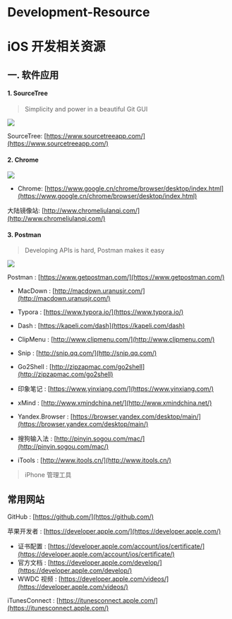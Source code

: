 # Development-Resource
# iOS 开发相关资源

## 一. 软件应用

#### 1. SourceTree

> Simplicity and power in a beautiful Git GUI


![](https://www.sourcetreeapp.com/dam/jcr:580c367b-c240-453d-aa18-c7ced44324f9/hero-mac-screenshot.png?cdnVersion=fr)

SourceTree: [https://www.sourcetreeapp.com/](https://www.sourcetreeapp.com/)


#### 2. Chrome

![](https://www.google.cn/chrome/assets/common/images/marquee/benefits-5-mobile_2x.png)

- Chrome: [https://www.google.cn/chrome/browser/desktop/index.html](https://www.google.cn/chrome/browser/desktop/index.html)

大陆镜像站: [http://www.chromeliulanqi.com/](http://www.chromeliulanqi.com/)


#### 3. Postman

> Developing APIs is hard, Postman makes it easy

![](https://www.getpostman.com/img/v2/homepage/express-api-development.png)

Postman : [https://www.getpostman.com/](https://www.getpostman.com/)


- MacDown : [http://macdown.uranusjr.com/](http://macdown.uranusjr.com/)

- Typora : [https://www.typora.io/](https://www.typora.io/)


- Dash : [https://kapeli.com/dash](https://kapeli.com/dash)

- ClipMenu : [http://www.clipmenu.com/](http://www.clipmenu.com/)

- Snip : [http://snip.qq.com/](http://snip.qq.com/)

- Go2Shell : [http://zipzapmac.com/go2shell](http://zipzapmac.com/go2shell)

- 印象笔记 : [https://www.yinxiang.com/](https://www.yinxiang.com/)

- xMind : [http://www.xmindchina.net/](http://www.xmindchina.net/)

- Yandex.Browser : [https://browser.yandex.com/desktop/main/](https://browser.yandex.com/desktop/main/)

- 搜狗输入法 : [http://pinyin.sogou.com/mac/](http://pinyin.sogou.com/mac/)


- iTools : [http://www.itools.cn/](http://www.itools.cn/)

> iPhone 管理工具

## 常用网站
	
GitHub : [https://github.com/](https://github.com/)
	
苹果开发者 : [https://developer.apple.com/](https://developer.apple.com/)
	
- 证书配置 : [https://developer.apple.com/account/ios/certificate/](https://developer.apple.com/account/ios/certificate/)
- 官方文档 : [https://developer.apple.com/develop/](https://developer.apple.com/develop/)
- WWDC 视频 : [https://developer.apple.com/videos/](https://developer.apple.com/videos/)
	
iTunesConnect :  [https://itunesconnect.apple.com/](https://itunesconnect.apple.com/)
